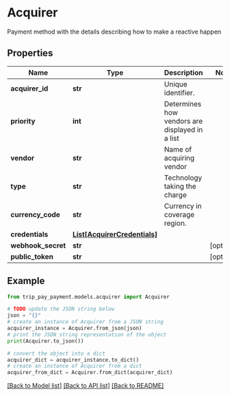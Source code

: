 # Acquirer

Payment method with the details describing how to make a reactive happen

## Properties

Name | Type | Description | Notes
------------ | ------------- | ------------- | -------------
**acquirer_id** | **str** | Unique identifier. | 
**priority** | **int** | Determines how vendors are displayed in a list | 
**vendor** | **str** | Name of acquiring vendor | 
**type** | **str** | Technology taking the charge | 
**currency_code** | **str** | Currency in coverage region. | 
**credentials** | [**List[AcquirerCredentials]**](AcquirerCredentials.md) |  | 
**webhook_secret** | **str** |  | [optional] 
**public_token** | **str** |  | [optional] 

## Example

```python
from trip_pay_payment.models.acquirer import Acquirer

# TODO update the JSON string below
json = "{}"
# create an instance of Acquirer from a JSON string
acquirer_instance = Acquirer.from_json(json)
# print the JSON string representation of the object
print(Acquirer.to_json())

# convert the object into a dict
acquirer_dict = acquirer_instance.to_dict()
# create an instance of Acquirer from a dict
acquirer_from_dict = Acquirer.from_dict(acquirer_dict)
```
[[Back to Model list]](../README.md#documentation-for-models) [[Back to API list]](../README.md#documentation-for-api-endpoints) [[Back to README]](../README.md)


